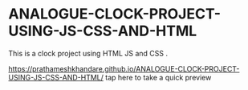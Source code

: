 # ANALOGUE-CLOCK-PROJECT-USING-JS-CSS-AND-HTML
This is a clock project using HTML JS and CSS .

https://prathameshkhandare.github.io/ANALOGUE-CLOCK-PROJECT-USING-JS-CSS-AND-HTML/ tap here to take a quick preview

